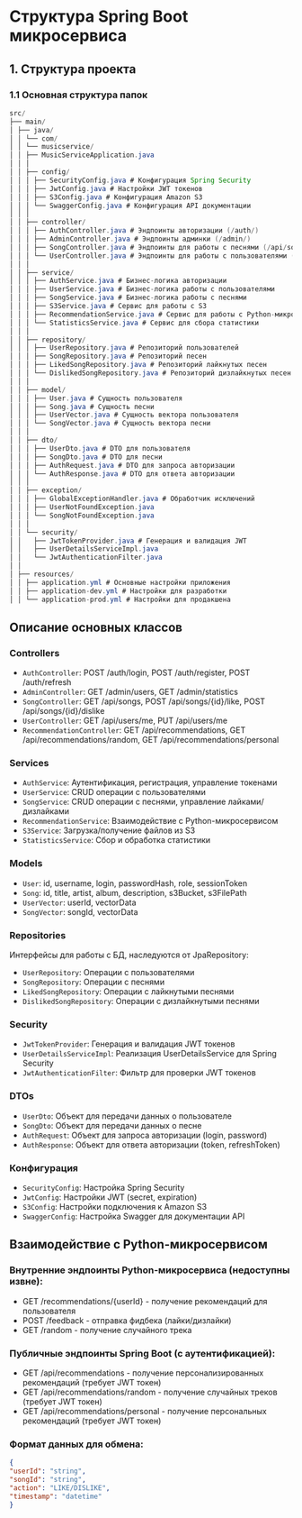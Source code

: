 # Структура Spring Boot микросервиса

## 1. Структура проекта


### 1.1 Основная структура папок

```java
src/
├── main/
│ ├── java/
│ │ └── com/
│ │ └── musicservice/
│ │ ├── MusicServiceApplication.java
│ │ │
│ │ ├── config/
│ │ │ ├── SecurityConfig.java # Конфигурация Spring Security
│ │ │ ├── JwtConfig.java # Настройки JWT токенов
│ │ │ ├── S3Config.java # Конфигурация Amazon S3
│ │ │ └── SwaggerConfig.java # Конфигурация API документации
│ │ │
│ │ ├── controller/
│ │ │ ├── AuthController.java # Эндпоинты авторизации (/auth/)
│ │ │ ├── AdminController.java # Эндпоинты админки (/admin/)
│ │ │ ├── SongController.java # Эндпоинты для работы с песнями (/api/songs/)
│ │ │ └── UserController.java # Эндпоинты для работы с пользователями (/api/users/)
│ │ │
│ │ ├── service/
│ │ │ ├── AuthService.java # Бизнес-логика авторизации
│ │ │ ├── UserService.java # Бизнес-логика работы с пользователями
│ │ │ ├── SongService.java # Бизнес-логика работы с песнями
│ │ │ ├── S3Service.java # Сервис для работы с S3
│ │ │ ├── RecommendationService.java # Сервис для работы с Python-микросервисом
│ │ │ └── StatisticsService.java # Сервис для сбора статистики
│ │ │
│ │ ├── repository/
│ │ │ ├── UserRepository.java # Репозиторий пользователей
│ │ │ ├── SongRepository.java # Репозиторий песен
│ │ │ ├── LikedSongRepository.java # Репозиторий лайкнутых песен
│ │ │ └── DislikedSongRepository.java # Репозиторий дизлайкнутых песен
│ │ │
│ │ ├── model/
│ │ │ ├── User.java # Сущность пользователя
│ │ │ ├── Song.java # Сущность песни
│ │ │ ├── UserVector.java # Сущность вектора пользователя
│ │ │ └── SongVector.java # Сущность вектора песни
│ │ │
│ │ ├── dto/
│ │ │ ├── UserDto.java # DTO для пользователя
│ │ │ ├── SongDto.java # DTO для песни
│ │ │ ├── AuthRequest.java # DTO для запроса авторизации
│ │ │ └── AuthResponse.java # DTO для ответа авторизации
│ │ │
│ │ ├── exception/
│ │ │ ├── GlobalExceptionHandler.java # Обработчик исключений
│ │ │ ├── UserNotFoundException.java
│ │ │ └── SongNotFoundException.java
│ │ │
│ │ └── security/
│ │   ├── JwtTokenProvider.java # Генерация и валидация JWT
│ │   ├── UserDetailsServiceImpl.java
│ │   └── JwtAuthenticationFilter.java
│ │ 
│ ├── resources/
│ │ ├── application.yml # Основные настройки приложения
│ │ ├── application-dev.yml # Настройки для разработки
│ │ └── application-prod.yml # Настройки для продакшена
```
## Описание основных классов

### Controllers
- `AuthController`: POST /auth/login, POST /auth/register, POST /auth/refresh
- `AdminController`: GET /admin/users, GET /admin/statistics
- `SongController`: GET /api/songs, POST /api/songs/{id}/like, POST /api/songs/{id}/dislike
- `UserController`: GET /api/users/me, PUT /api/users/me
- `RecommendationController`: GET /api/recommendations, GET /api/recommendations/random, GET /api/recommendations/personal


### Services
- `AuthService`: Аутентификация, регистрация, управление токенами
- `UserService`: CRUD операции с пользователями
- `SongService`: CRUD операции с песнями, управление лайками/дизлайками
- `RecommendationService`: Взаимодействие с Python-микросервисом
- `S3Service`: Загрузка/получение файлов из S3
- `StatisticsService`: Сбор и обработка статистики

### Models
- `User`: id, username, login, passwordHash, role, sessionToken
- `Song`: id, title, artist, album, description, s3Bucket, s3FilePath
- `UserVector`: userId, vectorData
- `SongVector`: songId, vectorData

### Repositories
Интерфейсы для работы с БД, наследуются от JpaRepository:
- `UserRepository`: Операции с пользователями
- `SongRepository`: Операции с песнями
- `LikedSongRepository`: Операции с лайкнутыми песнями
- `DislikedSongRepository`: Операции с дизлайкнутыми песнями

### Security
- `JwtTokenProvider`: Генерация и валидация JWT токенов
- `UserDetailsServiceImpl`: Реализация UserDetailsService для Spring Security
- `JwtAuthenticationFilter`: Фильтр для проверки JWT токенов

### DTOs
- `UserDto`: Объект для передачи данных о пользователе
- `SongDto`: Объект для передачи данных о песне
- `AuthRequest`: Объект для запроса авторизации (login, password)
- `AuthResponse`: Объект для ответа авторизации (token, refreshToken)

### Конфигурация
- `SecurityConfig`: Настройка Spring Security
- `JwtConfig`: Настройки JWT (secret, expiration)
- `S3Config`: Настройки подключения к Amazon S3
- `SwaggerConfig`: Настройка Swagger для документации API

## Взаимодействие с Python-микросервисом

### Внутренние эндпоинты Python-микросервиса (недоступны извне):
- GET /recommendations/{userId} - получение рекомендаций для пользователя
- POST /feedback - отправка фидбека (лайки/дизлайки)
- GET /random - получение случайного трека

### Публичные эндпоинты Spring Boot (с аутентификацией):
- GET /api/recommendations - получение персонализированных рекомендаций (требует JWT токен)
- GET /api/recommendations/random - получение случайных треков (требует JWT токен)
- GET /api/recommendations/personal - получение персональных рекомендаций (требует JWT токен)

### Формат данных для обмена:

```json 
{
"userId": "string",
"songId": "string",
"action": "LIKE/DISLIKE",
"timestamp": "datetime"
}
```